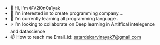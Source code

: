- 👋 Hi, I’m @V2i0n0a1yak
- 👀 I’m interested in to create programming company....
- 🌱 I’m currently learning all programming language .
- ⚡ I’m looking to collaborate on Deep learning in Artiffical intelegence and datascience 
- 📫 How to reach me Email_id: satardekarvinayak7@gmail.com

<!---
V2i0n0a1yak/V2i0n0a1yak is a ✨ special ✨ repository because its `README.md` (this file) appears on your GitHub profile.
You can click the Preview link to take a look at your changes.
--->
